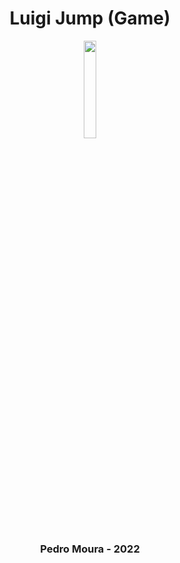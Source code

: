 <h1 align="center"> Luigi Jump (Game)</h1>
<div align="center">
<img src="https://files.fm/thumb_show.php?i=qtp4cpdsh" width="20%">
</div>

<h3 align="center"> Pedro Moura - 2022</h3>
